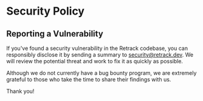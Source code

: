 # Security Policy

## Reporting a Vulnerability

If you've found a security vulnerability in the Retrack codebase, you can responsibly disclose it by sending a
summary to security@retrack.dev.
We will review the potential threat and work to fix it as quickly as possible.

Although we do not currently have a bug bounty program, we are extremely grateful to those who take the time to share
their findings with us.

Thank you!
